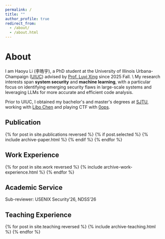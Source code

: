 ```yaml
---
permalink: /
title: ""
author_profile: true
redirect_from: 
  - /about/
  - /about.html
---
```


# About

I am Haoyu Li (李皓宇), a PhD student at the University of Illinois Urbana-Champaign (<a href="https://illinois.edu/" target="_blank" rel="noopener noreferrer">UIUC</a>) advised by <a href="https://www.xing-luyi.com/" target="_blank" rel="noopener noreferrer">Prof. Luyi Xing</a> since 2025 Fall. \\
My research interests span **system security** and **machine learning**, with a particular focus on identifying emerging security flaws in large-scale systems and leveraging LLMs for more accurate and efficient code analysis.

Prior to UIUC, I obtained my bachelor's and master's degrees at <a href="https://en.sjtu.edu.cn/" target="_blank" rel="noopener noreferrer">SJTU</a>, 
working with <a href="https://scholar.google.com/citations?hl=zh-CN&user=7ikP578AAAAJ" target="_blank" rel="noopener noreferrer">Libo Chen</a> and playing CTF with <a href="https://ctftime.org/team/4419" target="_blank" rel="noopener noreferrer">0ops</a>.

## Publication

{% for post in site.publications reversed %} {% if post.selected %} {% include archive-paper.html %} {% endif %} {% endfor %}

## Work Experience

<!-- To be beautified. -->
{% for post in site.work reversed %} {% include archive-work-experience.html %} {% endfor %}

## Academic Service

Sub-reviewer: USENIX Security’26, NDSS’26

## Teaching Experience

{% for post in site.teaching reversed %} {% include archive-teaching.html %} {% endfor %}

<!-- Considering add a CVD list -->
<!-- News -->
<!-- Awards -->